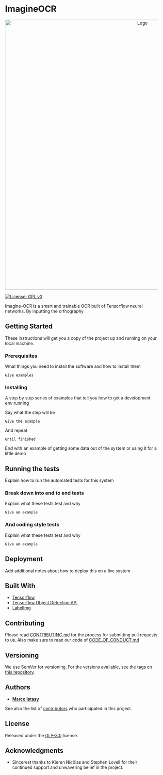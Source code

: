 # **ImagineOCR**
<p align="center">
    <img src="Resources/Banner.png" width="890" alt="Logo"/>
</p>

[![License: GPL v3](https://img.shields.io/badge/License-GPLv3-blue.svg)](https://www.gnu.org/licenses/gpl-3.0)

Imagine-OCR is a smart and trainable OCR built of Tensorflow neural networks. By inputting the orthography 

## Getting Started

These instructions will get you a copy of the project up and running on your local machine.

### Prerequisites

What things you need to install the software and how to install them

```
Give examples

```

### Installing

A step by step series of examples that tell you how to get a development env running

Say what the step will be

```
Give the example
```

And repeat

```
until finished
```

End with an example of getting some data out of the system or using it for a little demo

## Running the tests

Explain how to run the automated tests for this system

### Break down into end to end tests

Explain what these tests test and why

```
Give an example
```

### And coding style tests

Explain what these tests test and why

```
Give an example
```

## Deployment

Add additional notes about how to deploy this on a live system

## Built With

* [Tensorflow](https://www.tensorflow.org)
* [Tensorflow Object Detection API](https://github.com/tensorflow/models/tree/master/research/object_detection)
* [LabelImg](https://github.com/tzutalin/labelImg)


## Contributing

Please read [CONTRIBUTING.md](https://github.com/marcoistasy/imagine-ocr/blob/master/CONTRIBUTING.md) for the process for submitting pull requests to us. Also make sure to read our code of [CODE_OF_CONDUCT.md](https://github.com/marcoistasy/imagine-ocr/blob/master/CODE_OF_CONDUCT.md)

## Versioning

We use [SemVer](http://semver.org/) for versioning. For the versions available, see the [tags on this repository](https://github.com/marcoistasy/imagine-ocr/releases). 

## Authors

* **[Marco Istasy](https://github.com/marcoistasy)**

See also the list of [contributors](https://github.com/marcoistasy/imagine-ocr/graphs/contributors) who participated in this project.

## License

Released under the [GLP-3.0](LICENSE.md) license.

## Acknowledgments

* Sincerest thanks to Kieren Nicôlas and Stephen Lovell for their continued support and unwavering belief in the project.
